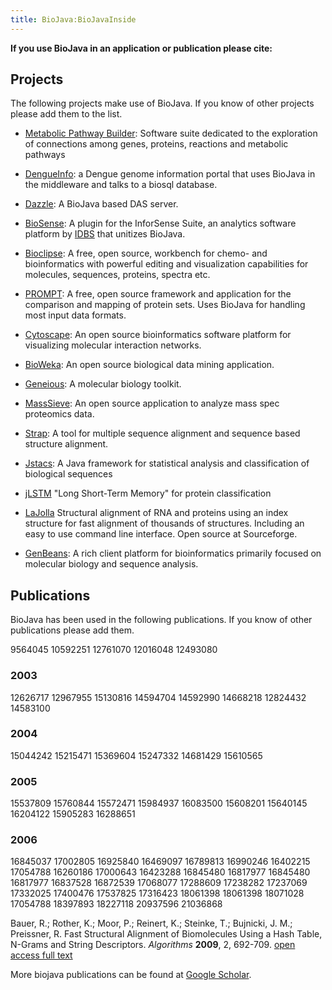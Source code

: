 ```yaml
---
title: BioJava:BioJavaInside
---
```


**If you use BioJava in an application or publication please cite:**

Projects
--------

The following projects make use of BioJava. If you know of other
projects please add them to the list.

-   [Metabolic Pathway Builder](http://www.genostar.com/): Software
    suite dedicated to the exploration of connections among genes,
    proteins, reactions and metabolic pathways

<!-- -->

-   [DengueInfo](http://www.dengueinfo.org/): a Dengue genome
    information portal that uses BioJava in the middleware and talks to
    a biosql database.

<!-- -->

-   [Dazzle](http://www.derkholm.net/thomas/dazzle): A BioJava based DAS
    server.

<!-- -->

-   [BioSense](http://www.idbs.com/InforSenseSuite/BioSense): A plugin
    for the InforSense Suite, an analytics software platform by
    [IDBS](http://www.idbs.com/) that unitizes BioJava.

<!-- -->

-   [Bioclipse](http://www.bioclipse.net): A free, open source,
    workbench for chemo- and bioinformatics with powerful editing and
    visualization capabilities for molecules, sequences, proteins,
    spectra etc.

<!-- -->

-   [PROMPT](http://webclu.bio.wzw.tum.de/prompt): A free, open source
    framework and application for the comparison and mapping of protein
    sets. Uses BioJava for handling most input data formats.

<!-- -->

-   [Cytoscape](http://www.cytoscape.org): An open source bioinformatics
    software platform for visualizing molecular interaction networks.

<!-- -->

-   [BioWeka](http://www.bioweka.org): An open source biological data
    mining application.

<!-- -->

-   [Geneious](http://www.biomatters.com): A molecular biology toolkit.

<!-- -->

-   [MassSieve](http://www.ncbi.nlm.nih.gov/staff/slottad/MassSieve/):
    An open source application to analyze mass spec proteomics data.

<!-- -->

-   [Strap](http://www.charite.de/bioinf/strap/): A tool for multiple
    sequence alignment and sequence based structure alignment.

<!-- -->

-   [Jstacs](http://www.jstacs.de): A Java framework for statistical
    analysis and classification of biological sequences

<!-- -->

-   [jLSTM](http://www.bioinf.jku.at/software/LSTM_protein/) "Long
    Short-Term Memory" for protein classification

<!-- -->

-   [LaJolla](http://lajolla.sourceforge.net) Structural alignment of
    RNA and proteins using an index structure for fast alignment of
    thousands of structures. Including an easy to use command line
    interface. Open source at Sourceforge.

<!-- -->

-   [GenBeans](http://www.geneinfinity.org/genbeans/index.html): A rich
    client platform for bioinformatics primarily focused on molecular
    biology and sequence analysis.

Publications
------------

BioJava has been used in the following publications. If you know of
other publications please add them.

<pubmed name="hidalgo1998"> 9564045 </pubmed>
<pubmed name="jacobs2000">10592251 </pubmed>
<pubmed name="xie2000">12761070</pubmed> <pubmed> 12016048</pubmed>
<pubmed> 12493080 </pubmed>

### 2003

<pubmed > 12626717</pubmed> <pubmed > 12967955 </pubmed> <pubmed >
15130816 </pubmed> <pubmed > 14594704 </pubmed> <pubmed > 14592990
</pubmed> <pubmed > 14668218</pubmed> <pubmed > 12824432 </pubmed>
<pubmed > 14583100</pubmed>

### 2004

<pubmed > 15044242 </pubmed> <pubmed > 15215471 </pubmed> <pubmed >
15369604 </pubmed> <pubmed > 15247332 </pubmed> <pubmed > 14681429
</pubmed> <pubmed > 15610565 </pubmed>

### 2005

<pubmed > 15537809</pubmed> <pubmed > 15760844</pubmed> <pubmed >
15572471 </pubmed> <pubmed > 15984937 </pubmed> <pubmed > 16083500
</pubmed> <pubmed > 15608201 </pubmed> <pubmed > 15640145 </pubmed>
<pubmed > 16204122 </pubmed> <pubmed > 15905283 </pubmed> <pubmed >
16288651 </pubmed>

### 2006

<pubmed > 16845037 </pubmed> <pubmed > 17002805 </pubmed> <pubmed >
16925840 </pubmed> <pubmed > 16469097</pubmed> <pubmed >
16789813</pubmed> <pubmed > 16990246</pubmed> <pubmed >
16402215</pubmed> <pubmed > 17054788 </pubmed> <pubmed > 16260186
</pubmed> <pubmed > 17000643</pubmed> <pubmed > 16423288</pubmed>
<pubmed > 16845480 </pubmed> <pubmed > 16817977 </pubmed> <pubmed >
16845480</pubmed> <pubmed > 16817977</pubmed> <pubmed >
16837528</pubmed> <pubmed > 16872539</pubmed> <pubmed >
17068077</pubmed> <pubmed > 17288609 </pubmed> <pubmed >
17238282</pubmed> <pubmed > 17237069 </pubmed> <pubmed >
17332025</pubmed> <pubmed > 17400476</pubmed> <pubmed >
17537825</pubmed> <pubmed > 17316423</pubmed> <pubmed >
18061398</pubmed> <pubmed name="zajac2008">18061398</pubmed>
<pubmed name="vernikos2008">18071028</pubmed>
<pubmed name="liang2008">17054788</pubmed>
<pubmed name="chalk2008">18397893</pubmed>
<pubmed name="gront2008">18227118</pubmed> <pubmed name="Prlic2010">
20937596 </pubmed> <pubmed name="Rose2011">21036868</pubmed>

Bauer, R.; Rother, K.; Moor, P.; Reinert, K.; Steinke, T.; Bujnicki, J.
M.; Preissner, R. Fast Structural Alignment of Biomolecules Using a Hash
Table, N-Grams and String Descriptors. *Algorithms* **2009**, 2,
692-709. [open access full text](http://www.mdpi.com/1999-4893/2/2/692)

More biojava publications can be found at [Google
Scholar](http://scholar.google.com/scholar?q=biojava).
